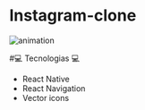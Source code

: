 # Instagram-clone

  ![animation](https://user-images.githubusercontent.com/62677231/85490245-cbb4a180-b5a7-11ea-9294-fd1007f939d6.gif)


#💻 Tecnologias 💻

- React Native
- React Navigation
- Vector icons

